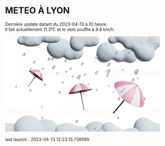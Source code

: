 # METEO À LYON

Dernière update datant du 2023-04-13 à 10 heure.  
Il fait actuellement 11.3°C et le vent souffle à 9.8 km/h.      

![](./.github/rain.png)

last launch : 2023-04-13 12:23:15.736085
